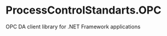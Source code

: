 ProcessControlStandarts.OPC
===========================

OPC DA client library for .NET Framework applications

